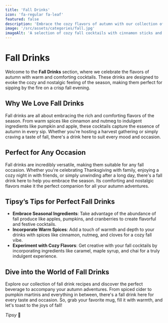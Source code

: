```yaml
---
title: 'Fall Drinks'
icon: 'fa-regular fa-leaf'
featured: false
description: 'Embrace the cozy flavors of autumn with our collection of warm and comforting drinks, perfect for sipping by the fire on a crisp fall evening!'
image: '/src/assets/categories/fall.jpg'
imageAlt: 'A selection of cozy fall cocktails with cinnamon sticks and autumn leaves.'
---
```


# Fall Drinks

Welcome to the **Fall Drinks** section, where we celebrate the flavors of autumn with warm and comforting cocktails. These drinks are designed to evoke the cozy and nostalgic feeling of the season, making them perfect for sipping by the fire on a crisp fall evening.

## Why We Love Fall Drinks

Fall drinks are all about embracing the rich and comforting flavors of the season. From warm spices like cinnamon and nutmeg to indulgent ingredients like pumpkin and apple, these cocktails capture the essence of autumn in every sip. Whether you're hosting a harvest gathering or simply craving a taste of fall, there's a drink here to suit every mood and occasion.

## Perfect for Any Occasion

Fall drinks are incredibly versatile, making them suitable for any fall occasion. Whether you're celebrating Thanksgiving with family, enjoying a cozy night in with friends, or simply unwinding after a long day, there's a fall drink here to help you embrace the season. Its comforting and nostalgic flavors make it the perfect companion for all your autumn adventures.

## Tipsy’s Tips for Perfect Fall Drinks

-   **Embrace Seasonal Ingredients**: Take advantage of the abundance of fall produce like apples, pumpkins, and cranberries to create flavorful and festive cocktails.
-   **Incorporate Warm Spices**: Add a touch of warmth and depth to your drinks with spices like cinnamon, nutmeg, and cloves for a cozy fall vibe.
-   **Experiment with Cozy Flavors**: Get creative with your fall cocktails by incorporating ingredients like caramel, maple syrup, and chai for a truly indulgent experience.

## Dive into the World of Fall Drinks

Explore our collection of fall drink recipes and discover the perfect beverage to accompany your autumn adventures. From spiced cider to pumpkin martinis and everything in between, there's a fall drink here for every taste and occasion. So, grab your favorite mug, fill it with warmth, and let's toast to the joys of fall!

_Tipsy_ 🍁
